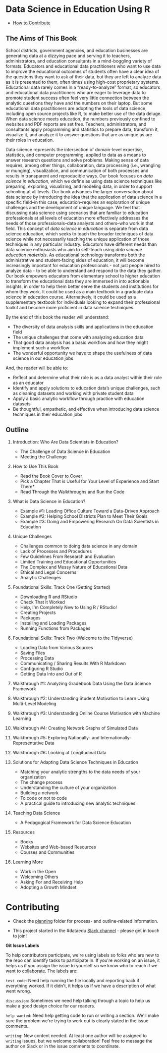 # Data Science in Education Using R

* [How to Contribute](#Contributing)

## The Aims of This Book

School districts, government agencies, and education businesses are generating data at a dizzying pace and serving it to teachers, administrators, and education consultants in a mind-boggling variety of formats. Educators and educational data practitioners who want to use data to improve the educational outcomes of students often have a clear idea of the questions they want to ask of their data, but they are left to analyze data as it is presented to them, often times using high-cost proprietary systems. Educational data rarely comes in a “ready-to-analyze” format, so educators and educational data practitioners who are eager to leverage data to promote student success often feel very little connection between the analytic questions they have and the numbers on their laptop. But some educational data practitioners are adopting the tools of data science, including open source projects like R, to make better use of the data deluge. When data science meets education, the numbers previously confined to websites and PDF reports are set free. Teachers, administrators, and consultants apply programming and statistics to prepare data, transform it, visualize it, and analyze it to answer questions that are as unique as are their roles in education.

Data science represents the intersection of domain-level expertise, statistics, and computer programming, applied to data as a means to answer research questions and solve problems. Making sense of data requires, among other things, collaboration, data processing (i.e., wrangling or munging), visualization, and communication of both processes and results in transparent and reproducible ways. Our book focuses on *data science in education*, which we define as using data science techniques like preparing, exploring, visualizing, and modeling data, in order to support schooling at all levels. Our book advances the larger conversation about data science by introducing the idea that the application of data science in a specific field–in this case, education–requires an exploration of unique challenges and the development of unique language. We feel that discussing data science using scenarios that are familiar to education professionals at all levels of education more effectively addresses the needs of those professionals–data analysts and others–who work in that field. This concept of *data science in education* is separate from data science education, which seeks to teach the broader techniques of data science while not necessarily teaching the unique application of those techniques in any particular industry. Educators have different needs than data science enthusiasts who aim to self-teach using *data science education materials*. As educational technology transforms both the administrative and student-facing sides of education, it will become increasingly important for education professionals - not just people hired to analyze data - to be able to understand and respond to the data they gather. Our book empowers educators from elementary school to higher education to transform the educational data they are immersed in into actionable insights, in order to help them better serve the students and institutions for whom they work. It could be used as a main textbook in a graduate data science in education course. Alternatively, it could be used as a supplementary textbook for individuals looking to expand their professional toolkit and become more proficient in data science techniques. 

By the end of this book the reader will understand:

* The diversity of data analysis skills and applications in the education field 
* The unique challenges that come with analyzing education data
* That good data analysis has a basic workflow and how they might implement such a workflow
* The wonderful opportunity we have to shape the usefulness of data science in our education jobs

And, the reader will be able to:

* Reflect and determine what their role is as a data analyst within their role as an educator
* Identify and apply solutions to education data’s unique challenges, such as cleaning datasets and working with private student data 
* Apply a basic analytic workflow through practice with education datasets
* Be thoughtful, empathetic, and effective when introducing data science techniques in their education jobs

## Outline

1. Introduction: Who Are Data Scientists in Education? 

    - The Challenge of Data Science in Education 
    - Meeting the Challenge

2. How to Use This Book 

    - Read the Book Cover to Cover
    - Pick a Chapter That is Useful for Your Level of Experience and Start There*
    - Read Through the Walkthroughs and Run the Code

3. What is Data Science in Education?

    - Example #1: Leading Office Culture Toward a Data-Driven Approach
    - Example #2: Helping School Districts Plan to Meet Their Goals
    - Example #3: Doing and Empowering Research On Data Scientists in Education

4. Unique Challenges

    - Challenges common to doing data science in any domain 
    - Lack of Processes and Procedures 
    - Few Guidelines From Research and Evaluation
    - Limited Training and Educational Opportunities 
    - The Complex and Messy Nature of Educational Data
    - Ethical and Legal Concerns
    - Analytic Challenges

5. Foundational Skills: Track One (Getting Started)

    - Downloading R and RStudio
    - Check That It Worked
    - Help, I'm Completely New to Using R / RStudio!
    - Creating Projects
    - Packages
    - Installing and Loading Packages
    - Running Functions from Packages

6. Foundational Skills: Track Two (Welcome to the Tidyverse)

    - Loading Data from Various Sources
    - Saving Files
    - Processing Data
    - Communicating / Sharing Results With R Markdown
    - Configuring R Studio
    - Getting Data Into and Out of R

7. Walkthrough #1: Analyzing Gradebook Data Using the Data Science Framework

8. Walkthrough #2: Understanding Student Motivation to Learn Using Multi-Level Modeling

9. Walkthrough #3: Understanding Online Course Motivation with Machine Learning

10. Walkthrough #4: Creating Network Graphs of Simulated Data

11. Walkthrough #5: Exploring Nationally- and Internationally-Representative Data

12. Walkthrough #6: Looking at Longitudinal Data

13. Solutions for Adapting Data Science Techniques in Education

    - Matching your analytic strengths to the data needs of your organization 
    - The change process
    - Understanding the culture of your organization
    - Building a network
    - To code or not to code
    - A practical guide to introducing new analytic techniques

14. Teaching Data Science

    - A Pedagogical Framework for Data Science Education

15. Resources

    - Books
    - Websites and Web-based Resources
    - Courses and Communities

16. Learning More

    - Work in the Open
    - Welcoming Others
    - Asking For and Receiving Help
    - Adopting a Growth Mindset

# Contributing

- Check the [planning](/planning/) folder for process- and outline-related information.

- This project started in the #dataedu [Slack channel](https://dataedu.slack.com/) - please get in touch to join!

**Git Issue Labels** 

To help contributors participate, we're using labels so folks who are new to the repo can identify tasks to participate in. If you're working on an issue, it helps us if you assign the issue to yourself so we know who to reach if we want to collaborate. The labels are: 

`test code`: Need help running the file locally and reporting back if everything worked. If it didn't, it helps us if we have a description of what went wrong. 

`discussion`: Sometimes we need help talking through a topic to help us make a good design choice for our readers.

`help wanted`: Need help getting code to run or writing a section. We'll make sure the problem we're trying to work out is clearly stated in the issue comments. 

`writing`: New content needed. At least one author will be assigned to `writing` issues, but we welcome collaboration! Feel free to message the author on Slack or in the issue comments to coordinate.
